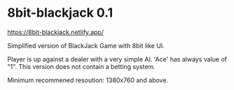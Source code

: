 # 8bit-blackjack 0.1

https://8bit-blackjack.netlify.app/

Simplified version of BlackJack Game with 8bit like UI.

Player is up against a dealer with a very simple AI. 'Ace' has always value of "1". This version does not contain a betting system.

Minimum recommened resoution: 1380x760 and above.
